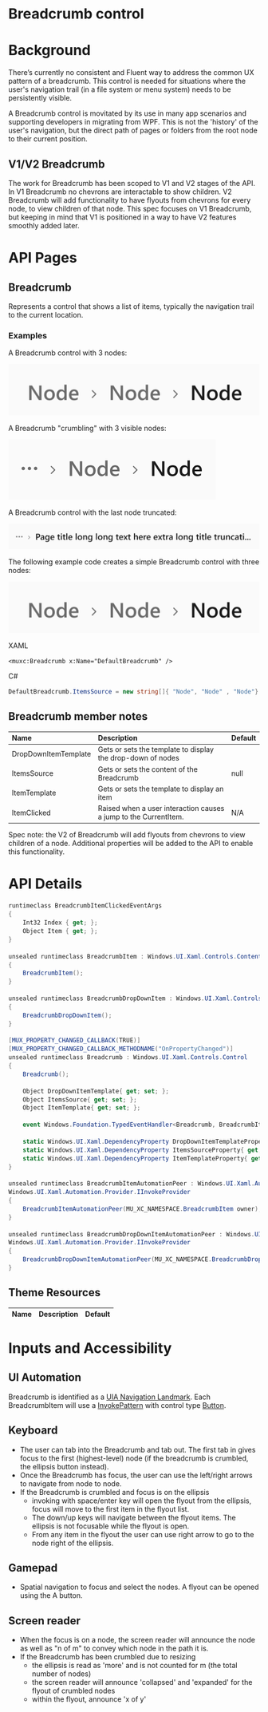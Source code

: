 Breadcrumb control
===

# Background

There’s currently no consistent and Fluent way to address the common UX pattern of a breadcrumb.
This control is needed for situations where the user's navigation trail (in a file system or menu system) needs
to be persistently visible.

A Breadcrumb control is movitated by its use in many app scenarios and supporting developers in migrating from WPF.
This is not the 'history' of the user's navigation, but the direct path of pages or folders from
the root node to their current position. 

## V1/V2 Breadcrumb

The work for Breadcrumb has been scoped to V1 and V2 stages of the API.
In V1 Breadcrumb no chevrons are interactable to show children.
V2 Breadcrumb will add functionality to have flyouts from chevrons for every node,
to view children of that node. This spec focuses on V1 Breadcrumb,
but keeping in mind that V1 is positioned in a way to have V2 features smoothly added later. 

# API Pages

## Breadcrumb

Represents a control that shows a list of items, typically the navigation trail to the current location.


### Examples

A Breadcrumb control with 3 nodes:

![Breadcrumb default with 3 nodes](images/Breadcrumb_default.PNG)

A Breadcrumb "crumbling" with 3 visible nodes:

![Breadcrumb crumbling with 3 visible nodes](images/Breadcrumb_crumbling.PNG)

A Breadcrumb control with the last node truncated:

![Breadcrumb_crumbled with last node truncated](images/Breadcrumb_truncation.PNG)

The following example code creates a simple Breadcrumb control with three nodes:

![Breadcrumb default with 3 nodes](images/Breadcrumb_default.PNG)

XAML
```XAML
<muxc:Breadcrumb x:Name="DefaultBreadcrumb" /> 
```

C#
```cs
DefaultBreadcrumb.ItemsSource = new string[]{ "Node", "Node" , "Node"}
```
 
## Breadcrumb member notes

| Name | Description | Default |
| :---------- | :------- | :------- |
| DropDownItemTemplate | Gets or sets the template to display the drop-down of nodes | 
| ItemsSource | Gets or sets the content of the Breadcrumb | null |
| ItemTemplate | Gets or sets the template to display an item|  | 
| ItemClicked | Raised when a user interaction causes a jump to the CurrentItem.  | N/A |

Spec note: the V2 of Breadcrumb will add flyouts from chevrons to view children of a node.
Additional properties will be added to the API to enable this functionality. 

# API Details

```cs
runtimeclass BreadcrumbItemClickedEventArgs
{
    Int32 Index { get; };
    Object Item { get; };
}

unsealed runtimeclass BreadcrumbItem : Windows.UI.Xaml.Controls.ContentControl
{
    BreadcrumbItem();
}

unsealed runtimeclass BreadcrumbDropDownItem : Windows.UI.Xaml.Controls.ContentControl
{
    BreadcrumbDropDownItem();
}

[MUX_PROPERTY_CHANGED_CALLBACK(TRUE)]
[MUX_PROPERTY_CHANGED_CALLBACK_METHODNAME("OnPropertyChanged")]
unsealed runtimeclass Breadcrumb : Windows.UI.Xaml.Controls.Control
{
    Breadcrumb();

    Object DropDownItemTemplate{ get; set; };
    Object ItemsSource{ get; set; };
    Object ItemTemplate{ get; set; };

    event Windows.Foundation.TypedEventHandler<Breadcrumb, BreadcrumbItemClickedEventArgs> ItemClicked;

    static Windows.UI.Xaml.DependencyProperty DropDownItemTemplateProperty{ get; };
    static Windows.UI.Xaml.DependencyProperty ItemsSourceProperty{ get; };
    static Windows.UI.Xaml.DependencyProperty ItemTemplateProperty{ get; };
}

unsealed runtimeclass BreadcrumbItemAutomationPeer : Windows.UI.Xaml.Automation.Peers.FrameworkElementAutomationPeer,
Windows.UI.Xaml.Automation.Provider.IInvokeProvider
{
    BreadcrumbItemAutomationPeer(MU_XC_NAMESPACE.BreadcrumbItem owner);
}

unsealed runtimeclass BreadcrumbDropDownItemAutomationPeer : Windows.UI.Xaml.Automation.Peers.FrameworkElementAutomationPeer,
Windows.UI.Xaml.Automation.Provider.IInvokeProvider
{
    BreadcrumbDropDownItemAutomationPeer(MU_XC_NAMESPACE.BreadcrumbDropDownItem owner);
}
```

## Theme Resources
| Name | Description | Default |
| :---------- | :------- | :------- |

# Inputs and Accessibility 

## UI Automation
Breadcrumb is identified as a [UIA Navigation Landmark](https://docs.microsoft.com/windows/win32/winauto/landmark-type-identifiers). Each BreadcrumbItem will use a [InvokePattern](!https://docs.microsoft.com/dotnet/framework/ui-automation/implementing-the-ui-automation-invoke-control-pattern) with control type [Button](https://docs.microsoft.com/windows/win32/winauto/uiauto-supportbuttoncontroltype). 

## Keyboard

* The user can tab into the Breadcrumb and tab out.
The first tab in gives focus to the first (highest-level) node (if the breadcrumb is crumbled, the ellipsis button instead).
* Once the Breadcrumb has focus, the user can use the left/right arrows to navigate from node to node.
* If the Breadcrumb is crumbled and focus is on the ellipsis
  * invoking with space/enter key will open the flyout from the ellipsis, focus will move to the first item in the flyout list.
  * The down/up keys will navigate between the flyout items. The ellipsis is not focusable while the flyout is open.
  * From any item in the flyout the user can use right arrow to go to the node right of the ellipsis. 

## Gamepad

* Spatial navigation to focus and select the nodes. A flyout can be opened using the A button. 

## Screen reader

* When the focus is on a node, the screen reader will announce the node
as well as "n of m" to convey which node in the path it is. 
* If the Breadcrumb has been crumbled due to resizing
  * the ellipsis is read as 'more' and is not counted for m (the total number of nodes)
  * the screen reader will announce 'collapsed' and 'expanded' for the flyout of crumbled nodes
  * within the flyout, announce 'x of y' 

